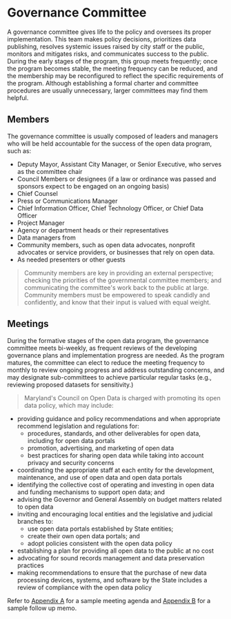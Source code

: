 # Governance Committee

A governance committee gives life to the policy and oversees its proper implementation. This team makes policy decisions, prioritizes data publishing, resolves systemic issues raised by city staff or the public, monitors and mitigates risks, and communicates success to the public. During the early stages of the program, this group meets frequently; once the program becomes stable, the meeting frequency can be reduced, and the membership may be reconfigured to reflect the specific requirements of the program. Although establishing a formal charter and committee procedures are usually unnecessary, larger committees may find them helpful.

## Members
The governance committee is usually composed of leaders and managers who will be held accountable for the success of the open data program, such as:
* Deputy Mayor, Assistant City Manager, or Senior Executive, who serves as the committee chair
* Council Members or designees (if a law or ordinance was passed and sponsors expect to be engaged on an ongoing basis)
* Chief Counsel
* Press or Communications Manager
* Chief Information Officer, Chief Technology Officer, or Chief Data Officer
* Project Manager
* Agency or department heads or their representatives
* Data managers from 
* Community members, such as open data advocates, nonprofit advocates or service providers, or businesses that rely on open data. 
* As needed presenters or other guests

> Community members are key in providing an external perspective; checking the priorities of the governmental committee members; and communicating the committee's work back to the public at large. Community members must be empowered to speak candidly and confidently, and know that their input is valued with equal weight.

## Meetings

During the formative stages of the open data program, the governance committee meets bi-weekly, as frequent reviews of the developing governance plans and implementation progress are needed. As the program matures, the committee can elect to reduce the meeting frequency to monthly to review ongoing progress and address outstanding concerns, and may designate sub-committees to achieve particular regular tasks (e.g., reviewing proposed datasets for sensitivity.)

> Maryland's Council on Open Data is charged with promoting its open data policy, which may include:
* providing guidance and policy recommendations and when appropriate recommend legislation and regulations for:
    * procedures, standards, and other deliverables for open data, including for open data portals
    * promotion, advertising, and marketing of open data
  * best practices for sharing open data while taking into account privacy and security concerns
* coordinating the appropriate staff at each entity for the development, maintenance, and use of open data and open data portals
* identifying the collective cost of operating and investing in open data and funding mechanisms to support open data; and
* advising the Governor and General Assembly on budget matters related to open data
* inviting and encouraging local entities and the legislative and judicial branches to:
  * use open data portals established by State entities;
  * create their own open data portals; and
  * adopt policies consistent with the open data policy
* establishing a plan for providing all open data to the public at no cost
* advocating for sound records management and data preservation practices
* making recommendations to ensure that the purchase of new data processing devices, systems, and software by the State includes a review of compliance with the open data policy

Refer to [Appendix A](appendix-a.md) for a sample meeting agenda and [Appendix B](appendix-b.md) for a sample follow up memo.
